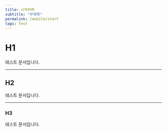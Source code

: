 ```yaml
---
title: 시작하며
subtitle: "부제목"
permalink: /mobile/start
tags: Test
---
```


# H1
테스트 문서입니다.

---

## H2
테스트 문서입니다.

---

### H3
테스트 문서입니다.
